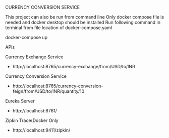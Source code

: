 
CURRENCY CONVERSION SERVICE

This project can also be run from command line 
Only docker compose file is needed and docker desktop should be installed
Run following command in terminal from file location of docker-compose.yaml

docker-compose up


APIs

Currency Exchange Service
- http://localhost:8765/currency-exchange/from/USD/to/INR

Currency Conversion Service
- http://localhost:8765/currency-conversion-feign/from/USD/to/INR/quantity/10

Eureka Server 
- http://localhost:8761/

Zipkin Trace(Docker Only
- http://localhost:9411/zipkin/